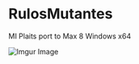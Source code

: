 # RulosMutantes
MI Plaits port to Max 8
Windows x64
 
 ![Imgur Image](http://www.maxforlive.com/images/screenshots/?ss=rulos_screen.png&id=5292)

